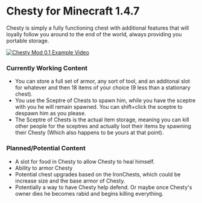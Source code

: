 # Chesty for Minecraft 1.4.7

Chesty is simply a fully functioning chest with additional features that will loyally follow you around to the end of the world, always providing you portable storage.


[![Chesty Mod 0.1 Example Video](https://img.youtube.com/vi/63oHPirTwLk/0.jpg)](https://www.youtube.com/watch?v=63oHPirTwLk)

### Currently Working Content
* You can store a full set of armor, any sort of tool, and an additonal slot for whatever and then 18 items of your choice (9 less than a stationary chest).
* You use the Sceptre of Chests to spawn him, while you have the sceptre with you he will remain spawned. You can shift+click the sceptre to despawn him as you please.
* The Sceptre of Chests is the actual item storage, meaning you can kill other people for the sceptres and actually loot their items by spawning their  Chesty (Which also happens to be yours at that point).

### Planned/Potential Content
* A slot for food in Chesty to allow Chesty to heal himself.
* Ability to armor Chesty
* Potential chest upgrades based on the IronChests, which could be increase size and the base armor of Chesty.
* Potentially a way to have Chesty help defend. Or maybe once Chesty's owner dies he becomes rabid and begins killing everything.
